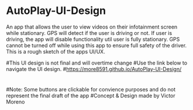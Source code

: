 # AutoPlay-UI-Design
An app that allows the user to view videos on their infotainment screen while stationary. GPS will detect if the user is driving or not. If user is driving, the app will disable functionality util user is fully stationary. GPS cannot be turned off while using this app to ensure full safety of the driver. This is a rough sketch of the apps UI/UX.

#This UI design is not final and will overtime change
#Use the link below to navigate the UI design.
#https://more8591.github.io/AutoPlay-UI-Design/
#
#Note: Some buttons are clickable for convience purposes and do not represent the final draft of the app
#Concept & Design made by Victor Moreno
